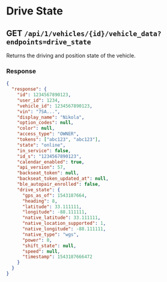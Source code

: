 # Drive State

## GET `/api/1/vehicles/{id}/vehicle_data?endpoints=drive_state`

Returns the driving and position state of the vehicle.

### Response

```json
{
  "response": {
    "id": 1234567890123,
    "user_id": 1234,
    "vehicle_id": 1234567890123,
    "vin": "7SA...",
    "display_name": "Nikola",
    "option_codes": null,
    "color": null,
    "access_type": "OWNER",
    "tokens": ["abc123", "abc123"],
    "state": "online",
    "in_service": false,
    "id_s": "1234567890123",
    "calendar_enabled": true,
    "api_version": 57,
    "backseat_token": null,
    "backseat_token_updated_at": null,
    "ble_autopair_enrolled": false,
    "drive_state": {
      "gps_as_of": 1543187664,
      "heading": 8,
      "latitude": 33.111111,
      "longitude": -88.111111,
      "native_latitude": 33.111111,
      "native_location_supported": 1,
      "native_longitude": -88.111111,
      "native_type": "wgs",
      "power": 0,
      "shift_state": null,
      "speed": null,
      "timestamp": 1543187666472
    }
  }
}
```
